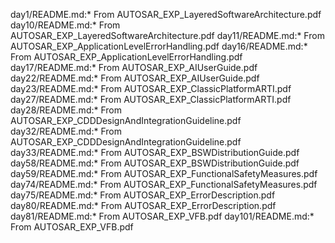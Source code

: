 day1/README.md:* From AUTOSAR\_EXP\_LayeredSoftwareArchitecture.pdf
day10/README.md:* From AUTOSAR\_EXP\_LayeredSoftwareArchitecture.pdf
day11/README.md:* From AUTOSAR\_EXP\_ApplicationLevelErrorHandling.pdf
day16/README.md:* From AUTOSAR\_EXP\_ApplicationLevelErrorHandling.pdf
day17/README.md:* From AUTOSAR\_EXP\_AIUserGuide.pdf
day22/README.md:* From AUTOSAR\_EXP\_AIUserGuide.pdf
day23/README.md:* From AUTOSAR\_EXP\_ClassicPlatformARTI.pdf
day27/README.md:* From AUTOSAR\_EXP\_ClassicPlatformARTI.pdf
day28/README.md:* From AUTOSAR\_EXP\_CDDDesignAndIntegrationGuideline.pdf
day32/README.md:* From AUTOSAR\_EXP\_CDDDesignAndIntegrationGuideline.pdf
day33/README.md:* From AUTOSAR\_EXP\_BSWDistributionGuide.pdf
day58/README.md:* From AUTOSAR\_EXP\_BSWDistributionGuide.pdf
day59/README.md:* From AUTOSAR\_EXP\_FunctionalSafetyMeasures.pdf
day74/README.md:* From AUTOSAR\_EXP\_FunctionalSafetyMeasures.pdf
day75/README.md:* From AUTOSAR\_EXP\_ErrorDescription.pdf
day80/README.md:* From AUTOSAR\_EXP\_ErrorDescription.pdf
day81/README.md:* From AUTOSAR\_EXP\_VFB.pdf
day101/README.md:* From AUTOSAR\_EXP\_VFB.pdf

